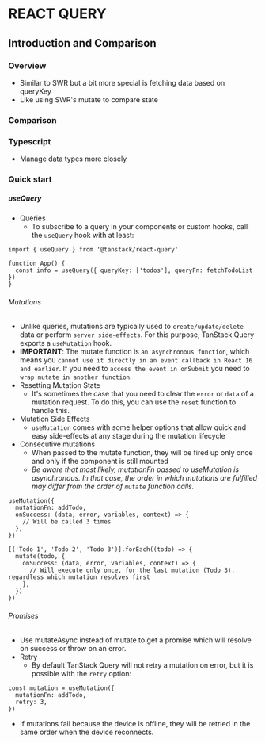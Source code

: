 # REACT QUERY
## Introduction and Comparison
### Overview
- Similar to SWR but a bit more special is fetching data based on queryKey
- Like using SWR's mutate to compare state
### Comparison
### Typescript
- Manage data types more closely
### Quick start
##### useQuery
- Queries
  - To subscribe to a query in your components or custom hooks, call the `useQuery` hook with at least:
```
import { useQuery } from '@tanstack/react-query'

function App() {
  const info = useQuery({ queryKey: ['todos'], queryFn: fetchTodoList })
}
```
###### Mutations
  - Unlike queries, mutations are typically used to `create/update/delete` data or perform `server side-effects`. For this purpose, TanStack Query exports a `useMutation` hook.
  - **IMPORTANT**: The mutate function is `an asynchronous function`, which means you `cannot use it directly in an event callback in React 16 and earlier`. If you need to `access the event in onSubmit` you need to `wrap mutate in another function`.
  - Resetting Mutation State
    - It's sometimes the case that you need to clear the `error` or `data` of a mutation request. To do this, you can use the `reset` function to handle this.
  - Mutation Side Effects
    - `useMutation` comes with some helper options that allow quick and easy side-effects at any stage during the mutation lifecycle
  - Consecutive mutations
    - When passed to the mutate function, they will be fired up only once and only if the component is still mounted
    - *Be aware that most likely, mutationFn passed to useMutation is asynchronous. In that case, the order in which mutations are fulfilled may differ from the order of `mutate` function calls.*
```
useMutation({
  mutationFn: addTodo,
  onSuccess: (data, error, variables, context) => {
    // Will be called 3 times
  },
})

[('Todo 1', 'Todo 2', 'Todo 3')].forEach((todo) => {
  mutate(todo, {
    onSuccess: (data, error, variables, context) => {
      // Will execute only once, for the last mutation (Todo 3), regardless which mutation resolves first
    },
  })
})
```
###### Promises
- Use mutateAsync instead of mutate to get a promise which will resolve on success or throw on an error.
- Retry
  - By default TanStack Query will not retry a mutation on error, but it is possible with the `retry` option:
```
const mutation = useMutation({
  mutationFn: addTodo,
  retry: 3,
})
```
- If mutations fail because the device is offline, they will be retried in the same order when the device reconnects.